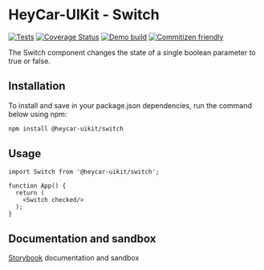 # HeyCar-UIKit - Switch

[![Tests](https://github.com/hey-car/heycar-uikit/actions/workflows/build.yml/badge.svg)](https://github.com/hey-car/heycar-uikit/actions/workflows/build.yml)
[![Coverage Status](https://coveralls.io/repos/github/hey-car/heycar-uikit/badge.svg)](https://coveralls.io/github/hey-car/heycar-uikit)
[![Demo build](https://github.com/hey-car/heycar-uikit/actions/workflows/main.yml/badge.svg)](https://github.com/hey-car/heycar-uikit/actions/workflows/main.yml)
[![Commitizen friendly](https://img.shields.io/badge/commitizen-friendly-brightgreen.svg)](http://commitizen.github.io/cz-cli/)

The Switch component changes the state of a single boolean parameter to true or false.

## Installation

To install and save in your package.json dependencies, run the command below using npm:

```bash
npm install @heycar-uikit/switch
```

## Usage

```tsx
import Switch from '@heycar-uikit/switch';

function App() {
  return (
    <Switch checked/>
  );
}
```

## Documentation and sandbox

[Storybook](https://hey-car.github.io/heycar-uikit/main/?path=/docs/components-switch--switch-story) documentation and sandbox
